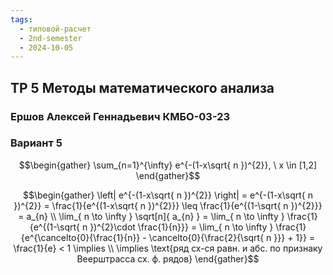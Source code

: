 ```yaml
---
tags:
  - типовой-расчет
  - 2nd-semester
  - 2024-10-05
---
```


## ТР 5 Методы математического анализа

### Ершов Алексей Геннадьевич КМБО-03-23

### Вариант 5

$$\begin{gather}
\sum_{n=1}^{\infty} e^{-(1-x\sqrt{ n })^{2}}, \ x \in [1,2]
\end{gather}$$

$$\begin{gather}
\left| e^{-(1-x\sqrt{ n })^{2}} \right| = e^{-(1-x\sqrt{ n })^{2}} = \frac{1}{e^{(1-x\sqrt{ n })^{2}}} \leq \frac{1}{e^{(1-\sqrt{ n })^{2}}} = a_{n} \\
\lim_{ n \to \infty } \sqrt[n]{ a_{n} } = \lim_{ n \to \infty } \frac{1}{e^{(1-\sqrt{ n })^{2}\cdot \frac{1}{n}}} = \lim_{ n \to \infty } \frac{1}{e^{\cancelto{0}{\frac{1}{n}} - \cancelto{0}{\frac{2}{\sqrt{ n }}} + 1}} = \frac{1}{e} < 1 \implies \\
\implies \text{ряд сх-ся равн. и абс. по признаку Веерштрасса сх. ф. рядов}
\end{gather}$$
